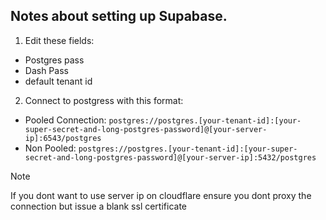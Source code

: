 ## Notes about setting up Supabase.

1. Edit these fields:
- Postgres pass
- Dash Pass
- default tenant id

2. Connect to postgress with this format:
 - Pooled Connection: `postgres://postgres.[your-tenant-id]:[your-super-secret-and-long-postgres-password]@[your-server-ip]:6543/postgres`
 - Non Pooled: `postgres://postgres.[your-tenant-id]:[your-super-secret-and-long-postgres-password]@[your-server-ip]:5432/postgres`

>[!NOTE]
>If you dont want to use server ip on cloudflare ensure you dont proxy the connection but issue a blank ssl certificate
